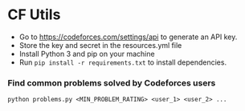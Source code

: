 # CF Utils

- Go to https://codeforces.com/settings/api to generate an API key.
- Store the key and secret in the resources.yml file
- Install Python 3 and pip on your machine
- Run `pip install -r requirements.txt` to install dependencies.

### Find common problems solved by Codeforces users 
`python problems.py <MIN_PROBLEM_RATING> <user_1> <user_2> ...`
